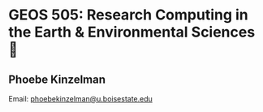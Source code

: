 # GEOS 505: Research Computing in the Earth & Environmental Sciences 💾

## Phoebe Kinzelman

Email: [phoebekinzelman@u.boisestate.edu](phoebekinzelman@u.boisestate.edu)
